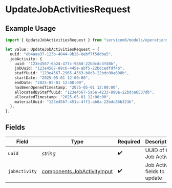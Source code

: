 # UpdateJobActivitiesRequest

## Example Usage

```typescript
import { UpdateJobActivitiesRequest } from "servicem8/models/operations";

let value: UpdateJobActivitiesRequest = {
  uuid: "eb4aaa37-123b-4044-9b26-0ebf7f5ddba5",
  jobActivity: {
    uuid: "123e4567-6a24-477c-988d-22bdcdc3fd8b",
    jobUuid: "123e4567-89c6-445e-abf5-22bdcedfdf4b",
    staffUuid: "123e4567-2965-4563-b8d3-22bdc00a608b",
    startDate: "2025-05-01 12:00:00",
    endDate: "2025-05-01 12:00:00",
    hasBeenOpenedTimestamp: "2025-05-01 12:00:00",
    allocatedByStaffUuid: "123e4567-5a5e-4233-890a-22bdce6537db",
    allocatedTimestamp: "2025-05-01 12:00:00",
    materialUuid: "123e4567-451a-4ff1-ab0a-22bdc86b323b",
  },
};
```

## Fields

| Field                                                                      | Type                                                                       | Required                                                                   | Description                                                                |
| -------------------------------------------------------------------------- | -------------------------------------------------------------------------- | -------------------------------------------------------------------------- | -------------------------------------------------------------------------- |
| `uuid`                                                                     | *string*                                                                   | :heavy_check_mark:                                                         | UUID of the Job Activity                                                   |
| `jobActivity`                                                              | [components.JobActivityInput](../../models/components/jobactivityinput.md) | :heavy_check_mark:                                                         | Job Activity fields to update                                              |